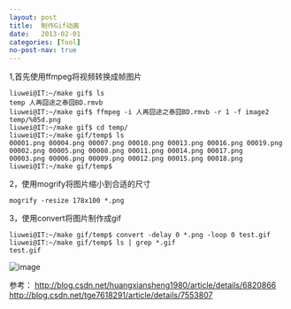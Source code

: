 ```yaml
---
layout: post
title:  制作Gif动画
date:   2013-02-01
categories: [Tool]
no-post-nav: true
---
```


1,首先使用ffmpeg将视频转换成帧图片

```
liuwei@IT:~/make gif$ ls
temp 人再囧途之泰囧BD.rmvb
liuwei@IT:~/make gif$ ffmpeg -i 人再囧途之泰囧BD.rmvb -r 1 -f image2 temp/%05d.png
liuwei@IT:~/make gif$ cd temp/
liuwei@IT:~/make gif/temp$ ls
00001.png 00004.png 00007.png 00010.png 00013.png 00016.png 00019.png
00002.png 00005.png 00008.png 00011.png 00014.png 00017.png
00003.png 00006.png 00009.png 00012.png 00015.png 00018.png
liuwei@IT:~/make gif/temp$ 
```

2，使用mogrify将图片缩小到合适的尺寸

```
mogrify -resize 178x100 *.png
```

3，使用convert将图片制作成gif

```
liuwei@IT:~/make gif/temp$ convert -delay 0 *.png -loop 0 test.gif
liuwei@IT:~/make gif/temp$ ls | grep *.gif
test.gif
```

![image](https://static.liuwei.co/20130201/test.gif)

参考：
http://blog.csdn.net/huangxiansheng1980/article/details/6820866
http://blog.csdn.net/tge7618291/article/details/7553807
